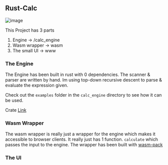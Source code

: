 ## Rust-Calc

![image](https://user-images.githubusercontent.com/12128153/117473350-894b4780-af62-11eb-8590-0db8bd07bf81.png)

This Project has 3 parts

1. Engine -> /calc_engine
2. Wasm wrapper -> wasm
3. The small UI -> www

### The Engine

The Engine has been built in rust with 0 dependencies. The scanner & parser are written by hand. Im using top-down recursive descent to parse & evaluate the expression given.

Check out the `examples` folder in the `calc_engine` directory to see how it can be used.

Crate [Link](https://crates.io/crates/calc_engine)

### Wasm Wrapper

The wasm wrapper is really just a wrapper for the engine which makes it accessible to browser clients.
It really just has 1 function. `calculate` which passes the input to the engine. The wrapper has been built with [wasm-pack](https://github.com/rustwasm/wasm-pack)

### The UI
